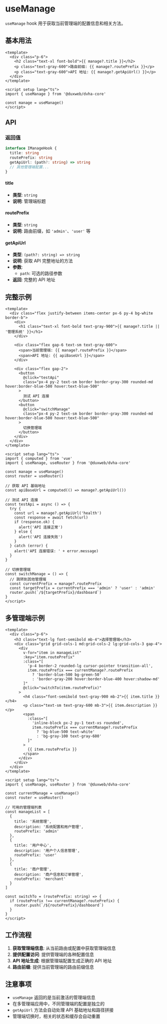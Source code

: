 # useManage

`useManage` hook 用于获取当前管理端的配置信息和相关方法。

## 基本用法

```vue
<template>
  <div class="p-6">
    <h2 class="text-xl font-bold">{{ manage?.title }}</h2>
    <p class="text-gray-600">路由前缀: {{ manage?.routePrefix }}</p>
    <p class="text-gray-600">API 地址: {{ manage?.getApiUrl() }}</p>
  </div>
</template>

<script setup lang="ts">
import { useManage } from '@duxweb/dvha-core'

const manage = useManage()
</script>
```

## API

### 返回值

```typescript
interface IManageHook {
  title: string
  routePrefix: string
  getApiUrl: (path?: string) => string
  // 其他管理端配置...
}
```

#### title
- **类型**: `string`
- **说明**: 管理端标题

#### routePrefix
- **类型**: `string`
- **说明**: 路由前缀，如 `'admin'`、`'user'` 等

#### getApiUrl
- **类型**: `(path?: string) => string`
- **说明**: 获取 API 完整地址的方法
- **参数**:
  - `path`: 可选的路径参数
- **返回**: 完整的 API 地址

## 完整示例

```vue
<template>
  <div class="flex justify-between items-center px-6 py-4 bg-white border-b">
    <div>
      <h1 class="text-xl font-bold text-gray-900">{{ manage?.title || '管理系统' }}</h1>
    </div>

    <div class="flex gap-6 text-sm text-gray-600">
      <span>当前管理端: {{ manage?.routePrefix }}</span>
      <span>API 地址: {{ apiBaseUrl }}</span>
    </div>

    <div class="flex gap-2">
      <button
        @click="testApi"
        class="px-4 py-2 text-sm border border-gray-300 rounded-md hover:border-blue-500 hover:text-blue-500"
      >
        测试 API 连接
      </button>
      <button
        @click="switchManage"
        class="px-4 py-2 text-sm border border-gray-300 rounded-md hover:border-blue-500 hover:text-blue-500"
      >
        切换管理端
      </button>
    </div>
  </div>
</template>

<script setup lang="ts">
import { computed } from 'vue'
import { useManage, useRouter } from '@duxweb/dvha-core'

const manage = useManage()
const router = useRouter()

// 获取 API 基础地址
const apiBaseUrl = computed(() => manage?.getApiUrl())

// 测试 API 连接
const testApi = async () => {
  try {
    const url = manage?.getApiUrl('health')
    const response = await fetch(url)
    if (response.ok) {
      alert('API 连接正常')
    } else {
      alert('API 连接失败')
    }
  } catch (error) {
    alert('API 连接错误: ' + error.message)
  }
}

// 切换管理端
const switchManage = () => {
  // 跳转到其他管理端
  const currentPrefix = manage?.routePrefix
  const targetPrefix = currentPrefix === 'admin' ? 'user' : 'admin'
  router.push(`/${targetPrefix}/dashboard`)
}
</script>
```

## 多管理端示例

```vue
<template>
  <div class="p-6">
    <h3 class="text-lg font-semibold mb-4">选择管理端</h3>
    <div class="grid grid-cols-1 md:grid-cols-2 lg:grid-cols-3 gap-4">
      <div
        v-for="item in manageList"
        :key="item.routePrefix"
        :class="[
          'p-4 border-2 rounded-lg cursor-pointer transition-all',
          item.routePrefix === currentManage?.routePrefix
            ? 'border-blue-500 bg-green-50'
            : 'border-gray-200 hover:border-blue-400 hover:shadow-md'
        ]"
        @click="switchTo(item.routePrefix)"
      >
        <h4 class="font-semibold text-gray-900 mb-2">{{ item.title }}</h4>
        <p class="text-sm text-gray-600 mb-3">{{ item.description }}</p>
        <span
          :class="[
            'inline-block px-2 py-1 text-xs rounded',
            item.routePrefix === currentManage?.routePrefix
              ? 'bg-blue-500 text-white'
              : 'bg-gray-100 text-gray-600'
          ]"
        >
          {{ item.routePrefix }}
        </span>
      </div>
    </div>
  </div>
</template>

<script setup lang="ts">
import { useManage, useRouter } from '@duxweb/dvha-core'

const currentManage = useManage()
const router = useRouter()

// 可用的管理端列表
const manageList = [
  {
    title: '系统管理',
    description: '系统配置和用户管理',
    routePrefix: 'admin'
  },
  {
    title: '用户中心',
    description: '用户个人信息管理',
    routePrefix: 'user'
  },
  {
    title: '商户管理',
    description: '商户信息和订单管理',
    routePrefix: 'merchant'
  }
]

const switchTo = (routePrefix: string) => {
  if (routePrefix !== currentManage?.routePrefix) {
    router.push(`/${routePrefix}/dashboard`)
  }
}
</script>
```

## 工作流程

1. **获取管理端信息**: 从当前路由或配置中获取管理端信息
2. **提供配置访问**: 提供管理端的各种配置信息
3. **API 地址生成**: 根据管理端配置生成正确的 API 地址
4. **路由前缀**: 提供当前管理端的路由前缀信息

## 注意事项

- `useManage` 返回的是当前激活的管理端信息
- 在多管理端应用中，不同管理端的配置是独立的
- `getApiUrl` 方法会自动处理 API 基础地址和路径拼接
- 管理端切换时，相关的状态和缓存会自动重置
